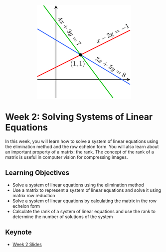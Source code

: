 <div align="center">

<img src="../images/solving-systems-of-linear-equations.png" width="300" alt="Linear Algebra for ML">

</div>

# Week 2: Solving Systems of Linear Equations

In this week, you will learn how to solve a system of linear equations using the elimination method and the row echelon form. You will also learn about an important property of a matrix: the rank. The concept of the rank of a matrix is useful in computer vision for compressing images.

## Learning Objectives

- Solve a system of linear equations using the elimination method
- Use a matrix to represent a system of linear equations and solve it using matrix row reduction
- Solve a system of linear equations by calculating the matrix in the row echelon form
- Calculate the rank of a system of linear equations and use the rank to determine the number of solutions of the system

## Keynote

- [Week 2 Slides](./slides/Week2-Linear-Algebra-Keynote.pdf)
